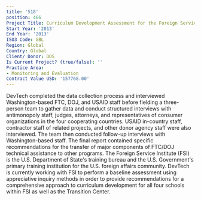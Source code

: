 ```yaml
---
title: '518'
position: 466
Project Title: Curriculum Development Assessment for the Foreign Service Institute
Start Year: '2013'
End Year: '2013'
ISO3 Code: GBL
Region: Global
Country: Global
Client/ Donor: DOS
Is Current Project? (true/false): ''
Practice Area:
- Monitoring and Evaluation
Contract Value USD: '157768.00'
---
```


DevTech completed the data collection process and interviewed Washington-based FTC, DOJ, and USAID staff before fielding a three-person team to gather data and conduct structured interviews with antimonopoly staff, judges, attorneys, and representatives of consumer organizations in the four cooperating countries. USAID in-country staff, contractor staff of related projects, and other donor agency staff were also interviewed. The team then conducted follow-up interviews with Washington-based staff. The final report contained specific recommendations for the transfer of major components of FTC/DOJ technical assistance to other programs. The Foreign Service Institute (FSI) is the U.S. Department of State's training bureau and the U.S. Government's primary training institution for the U.S. foreign affairs community. DevTech is currently working with FSI to perform a baseline assessment using appreciative inquiry methods in order to provide recommendations for a comprehensive approach to curriculum development for all four schools within FSI as well as the Transition Center.